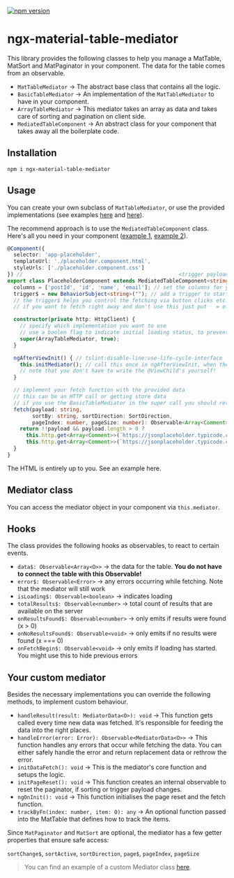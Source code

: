[![npm version](https://badge.fury.io/js/ngx-material-table-mediator.svg)](https://badge.fury.io/js/ngx-material-table-mediator)

# ngx-material-table-mediator

This library provides the following classes to help you manage a MatTable, MatSort and MatPaginator in your component.
The data for the table comes from an observable.

* `MatTableMediator` → The abstract base class that contains all the logic.
* `BasicTableMediator` → An implementation of the `MatTableMediator` to have in your component.
* `ArrayTableMediator` → This mediator takes an array as data and takes care of sorting and pagination on client side.
* `MediatedTableComponent` → An abstract class for your component that takes away all the boilerplate code.

## Installation

```
npm i ngx-material-table-mediator
```

## Usage

You can create your own subclass of `MatTableMediator`, or use the provided implementations
(see examples [here](https://github.com/JanMalch/ngx-material-table-mediator/blob/master/src/app/git-hub/git-hub.basic-mediator.component.ts) 
and [here](https://github.com/JanMalch/ngx-material-table-mediator/blob/master/src/app/placeholder/placeholder.alternative.component.ts)).

The recommend approach is to use the `MediatedTableComponent` class. Here's all you need in your component 
([example 1](https://github.com/JanMalch/ngx-material-table-mediator/blob/master/src/app/placeholder/placeholder.component.ts),
[example 2](https://github.com/JanMalch/ngx-material-table-mediator/blob/master/src/app/git-hub/git-hub.component.ts)).

```typescript
@Component({
  selector: 'app-placeholder',
  templateUrl: './placeholder.component.html',
  styleUrls: ['./placeholder.component.css']
}) //                                                  <trigger payload, table data>
export class PlaceholderComponent extends MediatedTableComponent<string, Comment> {
  columns = ['postId', 'id', 'name', 'email']; // set the columns for your table
  trigger$ = new BehaviorSubject<string>(""); // add a trigger to start fetching the data
  // the trigger$ helps you control the fetching via button clicks etc.
  // if you want to fetch right away and don't use this just put   = of(undefined)

  constructor(private http: HttpClient) {
    // specify which implementation you want to use
    // use a boolen flag to indicate initial loading status, to prevent ExpressionChangedAfterItHasBeenCheckedError errors
    super(ArrayTableMediator, true);
  }

  ngAfterViewInit() { // tslint:disable-line:use-life-cycle-interface
    this.initMediator(); // call this once in ngAfterViewInit, when the @ViewChild's are available
    // note that you don't have to write the @ViewChild's yourself!
  }

  // implement your fetch function with the provided data
  // this can be an HTTP call or getting store data
  // if you use the BasicTableMediator in the super call you should return an Observable<MediatorData<Comment>>
  fetch(payload: string,
        sortBy: string, sortDirection: SortDirection,
        pageIndex: number, pageSize: number): Observable<Array<Comment>> {
    return !!payload && payload.length > 0 ?
      this.http.get<Array<Comment>>(`https://jsonplaceholder.typicode.com/comments?postId=${payload}`) :
      this.http.get<Array<Comment>>(`https://jsonplaceholder.typicode.com/comments`);
  }
}
```

The HTML is entirely up to you. See an example here.

## Mediator class

You can access the mediator object in your component via `this.mediator`.

## Hooks

The class provides the following hooks as observables, to react to certain events.

- `data$: Observable<Array<O>>` → the data for the table. **You do not have to connect the table with this Observable!**
- `error$: Observable<Error>` → any errors occurring while fetching. Note that the mediator will still work
- `isLoading$: Observable<boolean>` → indicates loading
- `totalResults$: Observable<number>` → total count of results that are available on the server
- `onResultsFound$: Observable<number>` → only emits if results were found (x > 0)
- `onNoResultsFound$: Observable<void>` → only emits if no results were found (x === 0)
- `onFetchBegin$: Observable<void>` → only emits if loading has started. You might use this to hide previous errors

## Your custom mediator

Besides the necessary implementations you can override the following methods, to implement custom behaviour.

- `handleResult(result: MediatorData<O>): void` → This function gets called every time new data was fetched.
                                                   It's responsible for feeding the data into the right places.
- `handleError(error: Error): Observable<MediatorData<O>>` → This function handles any errors that occur while fetching the data.
                   You can either safely handle the error and return replacement data or rethrow the error.
- `initDataFetch(): void` → This is the mediator's core function and setups the logic.
- `initPageReset(): void` → This function creates an internal observable to reset the paginator, if sorting or trigger payload changes.
- `ngOnInit(): void` → This function initialises the page reset and the fetch function.
- `trackByFn(index: number, item: O): any` → An optional function passed into the MatTable that defines how to track the items.

Since `MatPaginator` and `MatSort` are optional, the mediator has a few getter properties that ensure safe access:

`sortChange$`, `sortActive`, `sortDirection`, `page$`, `pageIndex`, `pageSize`

>You can find an example of a custom Mediator class [here](https://github.com/JanMalch/ngx-material-table-mediator/blob/master/src/app/git-hub/git-hub.custom-mediator.component.ts).

